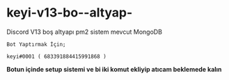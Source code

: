 # keyi-v13-bo--altyap-
Discord V13 boş altyapı pm2 sistem mevcut MongoDB

```fix
Bot Yaptırmak İçin;

keyi#0001 ( 683391884415991868 )
```

**Botun içinde setup sistemi ve bi iki komut ekliyip atıcam beklemede kalın**
